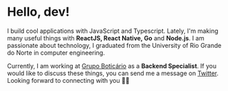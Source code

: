 # Hello, dev!

I build cool applications with JavaScript and Typescript. Lately, I'm making many useful things with **ReactJS, React Native, Go** and **Node.js**. I am passionate about technology, I graduated from the University of Rio Grande do Norte in computer engineering.

Currently, I am working at [Grupo Boticário](https://www.linkedin.com/company/grupo-boticario/) as a **Backend Specialist**. If you would like to discuss these things, you can send me a message on [Twitter](https://twitter.com/LaraBeatrizMS). Looking forward to connecting with you 👋🏻
